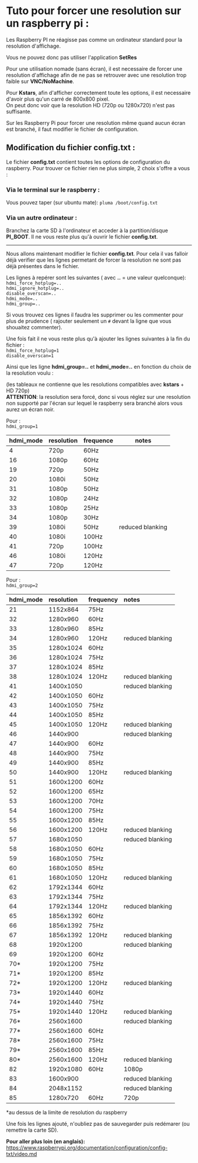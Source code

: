 # Tuto pour forcer une resolution sur un raspberry pi :

Les Raspberry PI ne réagisse pas comme un ordinateur standard pour la resolution 
d'affichage.

Vous ne pouvez donc pas utiliser l'application **SetRes**

Pour une utilisation nomade (sans écran), il est necessaire de forcer 
une resolution d'affichage afin de ne pas se retrouver avec une resolution trop 
faible sur **VNC/NoMachine**.  

Pour **Kstars**, afin d'afficher correctement toute les options, il est necessaire 
d'avoir plus qu'un carré de 800x800 pixel.  
On peut donc voir que la resolution HD (720p ou 1280x720) n'est pas suffisante.

Sur les Raspberry Pi pour forcer une resolution même quand aucun écran est branché, 
il faut modifier le fichier de configuration.

## Modification du fichier config.txt :

Le fichier **config.txt** contient toutes les options de configuration du raspberry.
Pour trouver ce fichier rien ne plus simple, 2 choix s'offre a vous :

### Via le terminal sur le raspberry :

Vous pouvez taper (sur ubuntu mate): `pluma /boot/config.txt`

### Via un autre ordinateur :

Branchez la carte SD à l'ordinateur et acceder à la partition/disque **PI_BOOT**.
Il ne vous reste plus qu'à ouvrir le fichier **config.txt**.

-----------------------

Nous allons maintenant modifier le fichier **config.txt**. 
Pour cela il vas falloir déjà verifier que les lignes permetant de forcer 
la resolution ne sont pas déjà présentes dans le fichier.

Les lignes à repérer sont les suivantes ( avec **..** = une valeur quelconque):   
`hdmi_force_hotplug=..`    
`hdmi_ignore_hotplug=..`     
`disable_overscan=..`      
`hdmi_mode=..`   
`hdmi_group=..`   
   
Si vous trouvez ces lignes il faudra les supprimer ou les commenter pour plus de 
prudence ( rajouter seulement un `#` devant la ligne que vous shouaitez commenter).

Une fois fait il ne vous reste plus qu'à ajouter les lignes suivantes à la fin du fichier :     
`hdmi_force_hotplug=1`   
`disable_overscan=1`   

Ainsi que les ligne **hdmi_group=..** et **hdmi_mode=..** en fonction du choix de la resolution voulu : 

(les tableaux ne contienne que les resolutions compatibles avec **kstars** + HD 720p)   
**ATTENTION**: la resolution sera forcé, donc si vous réglez sur une resolution 
non supporté par l'écran sur lequel le raspberry sera branché alors vous aurez un écran noir. 

Pour :   
`hdmi_group=1`   
 
| hdmi_mode 	| resolution 	| frequence 	| notes              |   
|-----------|---------------|-----------|-------------------|    
|4      	|720p       	|60Hz 	    |                   |   
|16     	|1080p      	|60Hz    	|                   |   
|19     	|720p 	        |50Hz   	|                   |    
|20     	|1080i      	|50Hz   	|                   |   
|31     	|1080p      	|50Hz    	|                   |   
|32     	|1080p      	|24Hz   	|                   |   
|33     	|1080p      	|25Hz   	|                   |   
|34     	|1080p      	|30Hz   	|                   |   
|39     	|1080i      	|50Hz    	|reduced blanking   |   
|40     	|1080i      	|100Hz   	|                   |   
|41     	|720p       	|100Hz 	    |                   |   
|46     	|1080i      	|120Hz  	|                   |   
|47     	|720p       	|120Hz  	|                   |
   
Pour :   
`hdmi_group=2`   

|hdmi_mode 	|resolution 	|frequency 	|notes	            |   
|:-----------|:---------------|:-----------|:-------------------|    
|21 	    |1152x864 	    |75Hz 	    |                   |  
|32     	|1280x960    	|60Hz   	|                   |  
|33     	|1280x960   	|85Hz   	|                   |  
|34     	|1280x960   	|120Hz  	|reduced blanking   |  
|35     	|1280x1024   	|60Hz   	|                   |  
|36     	|1280x1024 	    |75Hz       |                   |  
|37     	|1280x1024  	|85Hz       |                   |  	
|38     	|1280x1024  	|120Hz  	|reduced blanking   |  
|41     	|1400x1050  	|	        |reduced blanking   |  
|42     	|1400x1050  	|60Hz       |                   |  	
|43     	|1400x1050  	|75Hz   	|                   |  
|44     	|1400x1050  	|85Hz   	|                   |  
|45     	|1400x1050  	|120Hz   	|reduced blanking   |  
|46     	|1440x900   	|       	|reduced blanking   |  
|47     	|1440x900   	|60Hz       |                   |  	
|48     	|1440x900   	|75Hz   	|                   |  
|49     	|1440x900   	|85Hz   	|                   |  
|50     	|1440x900   	|120Hz  	|reduced blanking   |  
|51     	|1600x1200   	|60Hz       |                   |	  
|52      	|1600x1200  	|65Hz   	|                   |  
|53     	|1600x1200  	|70Hz    	|                   |  
|54     	|1600x1200  	|75Hz   	|                   |   
|55     	|1600x1200  	|85Hz   	|                   |  
|56     	|1600x1200  	|120Hz   	|reduced blanking   |  
|57     	|1680x1050      |	    	|reduced blanking   |  
|58     	|1680x1050  	|60Hz   	|                   |  
|59     	|1680x1050  	|75Hz   	|                   |  
|60     	|1680x1050  	|85Hz    	|                   |  
|61     	|1680x1050  	|120Hz   	|reduced blanking   |  
|62     	|1792x1344  	|60Hz   	|                   |  
|63     	|1792x1344  	|75Hz   	|                   |  
|64     	|1792x1344  	|120Hz   	|reduced blanking   |  
|65     	|1856x1392  	|60Hz   	|                   |  
|66     	|1856x1392  	|75Hz   	|                   |  
|67     	|1856x1392  	|120Hz   	|reduced blanking   |  
|68      	|1920x1200      |	     	|reduced blanking   |  
|69     	|1920x1200  	|60Hz   	|                   |  
|70*     	|1920x1200  	|75Hz   	|                   |  
|71*    	|1920x1200  	|85Hz   	|                   |  
|72*    	|1920x1200  	|120Hz  	|reduced blanking   |  
|73*    	|1920x1440  	|60Hz   	|                   |  
|74*    	|1920x1440  	|75Hz   	|                   |  
|75*    	|1920x1440  	|120Hz   	|reduced blanking   |  
|76*    	|2560x1600      |	    	|reduced blanking   |  
|77*    	|2560x1600  	|60Hz   	|                   |  
|78*    	|2560x1600  	|75Hz    	|                   |  
|79*    	|2560x1600  	|85Hz   	|                   |  
|80*    	|2560x1600  	|120Hz   	|reduced blanking   |  
|82     	|1920x1080  	|60Hz   	|1080p              |  
|83     	|1600x900   	|       	|reduced blanking   |  
|84     	|2048x1152  	|	        |reduced blanking   |  
|85     	|1280x720   	|60Hz   	|720p               |  
    
*au dessus de la limite de resolution du raspberry

Une fois les lignes ajouté, n'oubliez pas de sauvegarder puis redémarer (ou remettre la carte SD).

**Pour aller plus loin (en anglais):** https://www.raspberrypi.org/documentation/configuration/config-txt/video.md
